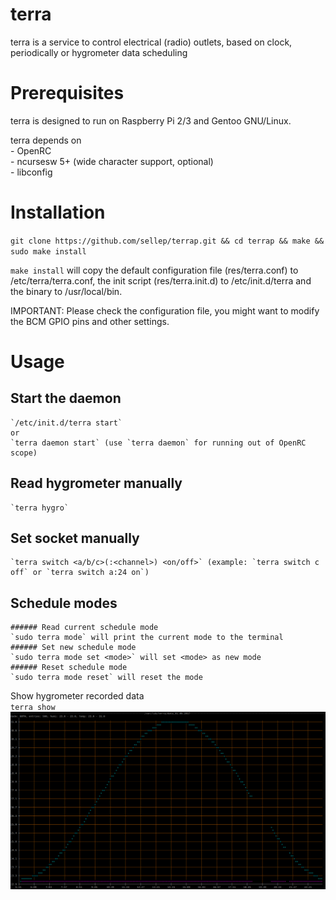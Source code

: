 terra
===============

 terra is a service to control electrical (radio) outlets, based on clock, periodically or hygrometer data scheduling


Prerequisites
===============

 terra is designed to run on Raspberry Pi 2/3 and Gentoo GNU/Linux.

 terra depends on  
 	- OpenRC  
 	- ncursesw 5+ (wide character support, optional)  
 	- libconfig  


Installation
===============

 `git clone https://github.com/sellep/terrap.git && cd terrap && make && sudo make install`

 `make install` will copy the default configuration file (res/terra.conf) to /etc/terra/terra.conf, the init script (res/terra.init.d) to /etc/init.d/terra and the binary to /usr/local/bin.

 IMPORTANT:
 Please check the configuration file, you might want to modify the BCM GPIO pins and other settings.


Usage
===============

 ## Start the daemon  
	`/etc/init.d/terra start`
	or
	`terra daemon start` (use `terra daemon` for running out of OpenRC scope)

 ## Read hygrometer manually  
	`terra hygro`

 ## Set socket manually  
	`terra switch <a/b/c>(:<channel>) <on/off>` (example: `terra switch c off` or `terra switch a:24 on`)

 ## Schedule modes
	###### Read current schedule mode
	`sudo terra mode` will print the current mode to the terminal
	###### Set new schedule mode
	`sudo terra mode set <mode>` will set <mode> as new mode
	###### Reset schedule mode
	`sudo terra mode reset` will reset the mode
 Show hygrometer recorded data  
	`terra show`
	![alt text](https://github.com/sellep/terrap/blob/master/res/terra.show.png)
